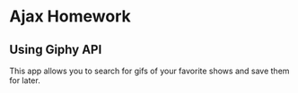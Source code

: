 # Ajax Homework
## Using Giphy API
This app allows you to search for gifs of your favorite shows and save them for later. 